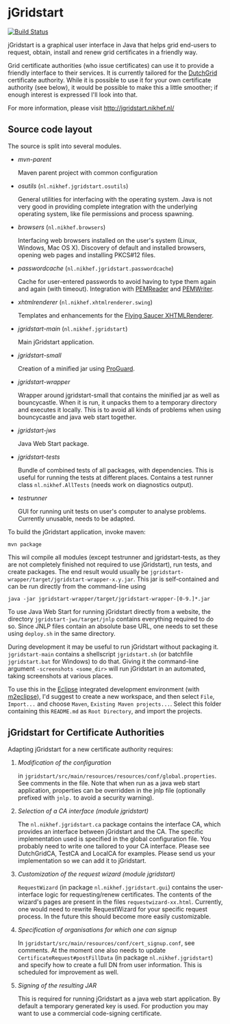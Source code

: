 jGridstart
==========

[![Build Status](https://secure.travis-ci.org/wvengen/jGridstart.png)](http://travis-ci.org/wvengen/jGridstart)

jGridstart is a graphical user interface in Java that helps grid end-users to
request, obtain, install and renew grid certificates in a friendly way.

Grid certificate authorities (who issue certificates) can use it to provide a
friendly interface to their services. It is currently tailored for the
[DutchGrid] certificate authority. While it is possible to use it for your own
certificate authority (see below), it would be possible to make this a little
smoother; if enough interest is expressed I'll look into that.

For more information, please visit http://jgridstart.nikhef.nl/


Source code layout
------------------

The source is split into several modules.

  * _mvn-parent_

      Maven parent project with common configuration

  * _osutils_ (`nl.nikhef.jgridstart.osutils`)

      General utilities for interfacing with the operating system. Java is
      not very good in providing complete integration with the underlying
      operating system, like file permissions and process spawning.

  * _browsers_ (`nl.nikhef.browsers`)

      Interfacing web browsers installed on the user's system (Linux,
      Windows, Mac OS X). Discovery of default and installed browsers,
      opening web pages and installing PKCS#12 files.

  * _passwordcache_ (`nl.nikhef.jgridstart.passwordcache`)

      Cache for user-entered passwords to avoid having to type them again
      and again (with timeout). Integration with [PEMReader] and [PEMWriter].

  * _xhtmlrenderer_ (`nl.nikhef.xhtmlrenderer.swing`)

      Templates and enhancements for the [Flying Saucer XHTMLRenderer].

  * _jgridstart-main_ (`nl.nikhef.jgridstart`)

      Main jGridstart application.

  * _jgridstart-small_

      Creation of a minified jar using [ProGuard].

  * _jgridstart-wrapper_

      Wrapper around jgridstart-small that contains the minified jar as well
      as bouncycastle. When it is run, it unpacks them to a temporary directory
      and executes it locally. This is to avoid all kinds of problems when
      using bouncycastle and java web start together.

  * _jgridstart-jws_

      Java Web Start package.

  * _jgridstart-tests_

      Bundle of combined tests of all packages, with dependencies. This is
      useful for running the tests at different places. Contains a test
      runner class `nl.nikhef.AllTests` (needs work on diagnostics output).

  * _testrunner_

      GUI for running unit tests on user's computer to analyse problems.
      Currently unusable, needs to be adapted.



To build the jGridstart application, invoke maven:

    mvn package

This wil compile all modules (except testrunner and jgridstart-tests, as they
are not completely finished not required to use jGridstart), run tests, and
create packages. The end result would usually be
`jgridstart-wrapper/target/jgridstart-wrapper-x.y.jar`. This jar is
self-contained and can be run directly from the command-line using

    java -jar jgridstart-wrapper/target/jgridstart-wrapper-[0-9.]*.jar

To use Java Web Start for running jGridstart directly from a website, the
directory `jgridstart-jws/target/jnlp` contains everything required to do
so. Since JNLP files contain an absolute base URL, one needs to set these
using `deploy.sh` in the same directory.

During development it may be useful to run jGridstart without packaging it.
`jgridstart-main` contains a shellscript `jgridstart.sh` (or batchfile
`jgridstart.bat` for Windows) to do that. Giving it the command-line
argument `-screenshots <some_dir>` will run jGridstart in an automated,
taking screenshots at various places.


To use this in the [Eclipse] integrated development environment (with
[m2eclipse]), I'd suggest to create a new workspace, and then select `File`,
`Import...` and choose `Maven`, `Existing Maven projects...`. Select this
folder containing this `README.md` as `Root Directory`, and import the
projects.


jGridstart for Certificate Authorities
--------------------------------------

Adapting jGridstart for a new certificate authority requires:

1. _Modification of the configuration_

     in `jgridstart/src/main/resources/resources/conf/global.properties`.
     See comments in the file. Note that when run as a java web start
     application, properties can be overridden in the jnlp file
     (optionally prefixed with `jnlp.` to avoid a security warning).

2. _Selection of a CA interface (module jgridstart)_

     The `nl.nikhef.jgridstart.ca` package contains the interface CA, which
     provides an interface between jGridstart and the CA. The specific
     implementation used is specified in the global configuration file.
     You probably need to write one tailored to your CA interface. Please
     see DutchGridCA, TestCA and LocalCA for examples. Please send us your
     implementation so we can add it to jGridstart.

3. _Customization of the request wizard (module jgridstart)_

     `RequestWizard` (in package `nl.nikhef.jgridstart.gui`) contains the
     user-interface logic for requesting/renew certificates. The contents
     of the wizard's pages are present in the files `requestwizard-xx.html`.
     Currently, one would need to rewrite RequestWizard for your specific
     request process. In the future this should become more easily
     customizable.

4. _Specification of organisations for which one can signup_

    In `jgridstart/src/main/resources/conf/cert_signup.conf`, see comments.
    At the moment one also needs to update `CertificateRequest#postFillData`
    (in package `nl.nikhef.jgridstart`) and specify how to create a full
    DN from user information. This is scheduled for improvement as well.

5. _Signing of the resulting JAR_

    This is required for running jGridstart as a java web start application.
    By default a temporary generated key is used. For production you may
    want to use a commercial code-signing certificate.


[DutchGrid]: http://ca.dutchgrid.nl/
[PEMReader]: http://www.bouncycastle.org/docs/pkixdocs1.4/org/bouncycastle/openssl/PEMReader.html
[PEMWriter]: http://www.bouncycastle.org/docs/pkixdocs1.4/org/bouncycastle/openssl/PEMWriter.html
[Flying Saucer XHTMLRenderer]: http://code.google.com/p/flying-saucer/
[ProGuard]: http://proguard.sf.net/
[Eclipse]: http://www.eclipse.org/
[m2eclipse]: http://www.eclipse.org/m2e/

